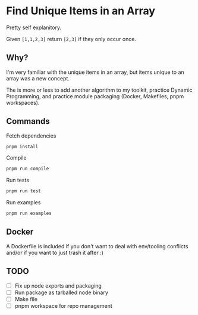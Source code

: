 # Find Unique Items in an Array

Pretty self explanitory.

Given `[1,1,2,3]` return `[2,3]` if they only occur once.

## Why?

I'm very familiar with the unique items in an array, but items unique to an array was a new concept.

The is more or less to add another algorithm to my toolkit, practice Dynamic Programming, and practice module packaging (Docker, Makefiles, pnpm workspaces).

## Commands

Fetch dependencies

```bash
pnpm install
```

Compile

```bash
pnpm run compile
```

Run tests

```bash
pnpm run test
```

Run examples

```bash
pnpm run examples
```

## Docker

A Dockerfile is included if you don't want to deal with env/tooling conflicts and/or if you want to just trash it after :)

## TODO

- [ ] Fix up node exports and packaging
- [ ] Run package as tarballed node binary
- [ ] Make file
- [ ] pnpm workspace for repo management
